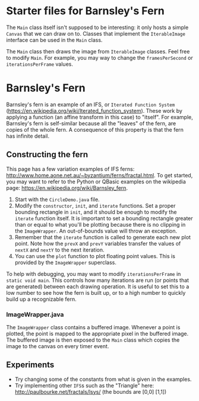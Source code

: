 # Starter files for Barnsley's Fern

The `Main` class itself isn't supposed to be interesting: it only hosts a simple `Canvas` that we can draw on to.
Classes that implement the `IterableImage` interface can be used in the `Main` class.

The `Main` class then draws the image from `IterableImage` classes.
Feel free to modify `Main`.
For example, you may way to change the `framesPerSecond` or `iterationsPerFrame` values.

# Barnsley's Fern

Barnsley's fern is an example of an IFS, or `Iterated Function System` (https://en.wikipedia.org/wiki/Iterated_function_system).
These work by applying a function (an affine transform in this case) to "itself".
For example, Barnsley's fern is self-similar because all the "leaves" of the fern, are copies of the whole fern.
A consequence of this property is that the fern has infinite detail.

## Constructing the fern

This page has a few variation examples of IFS ferns: http://www.home.aone.net.au/~byzantium/ferns/fractal.html.
To get started, you may want to refer to the Python or QBasic examples on the wikipedia page: https://en.wikipedia.org/wiki/Barnsley_fern.

1. Start with the `CircleDemo.java` file.
2. Modify the `constructor`, `init`, and `iterate` functions. Set a proper bounding rectangle in `init`, and it should be enough to modify the `iterate` function itself. It is important to set a bounding rectangle greater than or equal to what you'll be plotting because there is no clipping in the `ImageWrapper`. An out-of-bounds value will throw an exception.
3. Remember that the `iterate` function is called to generate each new plot point. Note how the `prevX` and `prevY` variables transfer the values of `nextX` and `nextY` to the next iteration.
4. You can use the `plot` function to plot floating point values. This is provided by the `ImageWrapper` superclass.

To help with debugging, you may want to modify `iterationsPerFrame` in `static void main`. This controls how many iterations are run (or points that are generated) between each drawing operation. It is useful to set this to a low number to see how the fern is built up, or to a high number to quickly build up a recognizable fern.

### ImageWrapper.java

The `ImageWrapper` class contains a buffered image.
Whenever a point is plotted, the point is mapped to the appropriate pixel in the buffered image.
The buffered image is then exposed to the `Main` class which copies the image to the canvas on every timer event.

## Experiments

- Try changing some of the constants from what is given in the examples.
- Try implementing other `IFS`s such as the "Triangle" here: http://paulbourke.net/fractals/lsys/ (the bounds are [0,0] [1,1])
